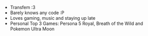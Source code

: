 - Transfem :3
- Barely knows any code :P
- Loves gaming, music and staying up late
- Personal Top 3 Games: Persona 5 Royal, Breath of the Wild and Pokemon Ultra Moon

